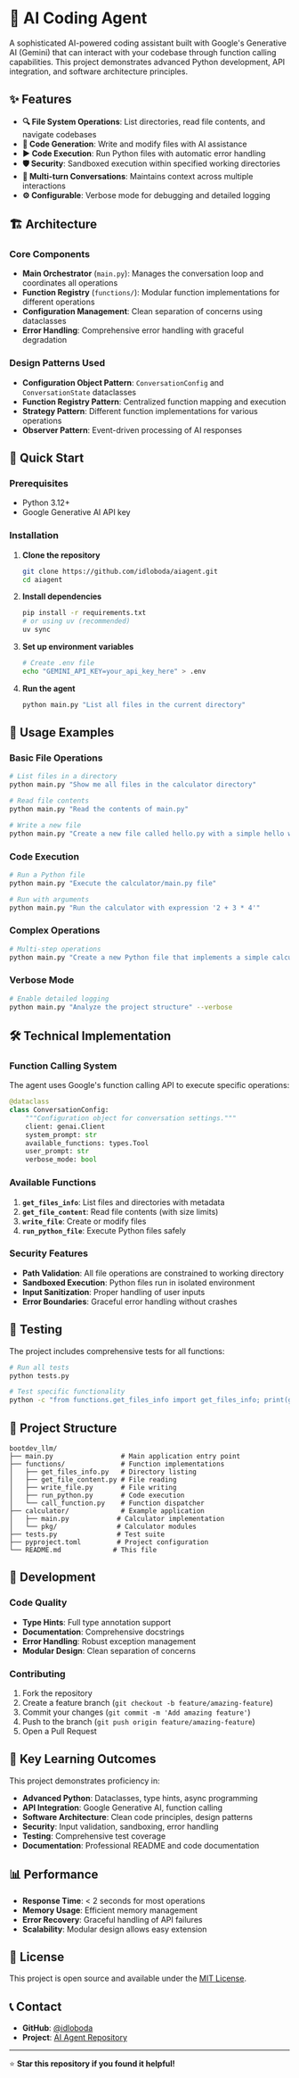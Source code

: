 # 🤖 AI Coding Agent

A sophisticated AI-powered coding assistant built with Google's Generative AI (Gemini) that can interact with your codebase through function calling capabilities. This project demonstrates advanced Python development, API integration, and software architecture principles.

## ✨ Features

- **🔍 File System Operations**: List directories, read file contents, and navigate codebases
- **📝 Code Generation**: Write and modify files with AI assistance
- **▶️ Code Execution**: Run Python files with automatic error handling
- **🛡️ Security**: Sandboxed execution within specified working directories
- **🔄 Multi-turn Conversations**: Maintains context across multiple interactions
- **⚙️ Configurable**: Verbose mode for debugging and detailed logging

## 🏗️ Architecture

### Core Components

- **Main Orchestrator** (`main.py`): Manages the conversation loop and coordinates all operations
- **Function Registry** (`functions/`): Modular function implementations for different operations
- **Configuration Management**: Clean separation of concerns using dataclasses
- **Error Handling**: Comprehensive error handling with graceful degradation

### Design Patterns Used

- **Configuration Object Pattern**: `ConversationConfig` and `ConversationState` dataclasses
- **Function Registry Pattern**: Centralized function mapping and execution
- **Strategy Pattern**: Different function implementations for various operations
- **Observer Pattern**: Event-driven processing of AI responses

## 🚀 Quick Start

### Prerequisites

- Python 3.12+
- Google Generative AI API key

### Installation

1. **Clone the repository**
   ```bash
   git clone https://github.com/idloboda/aiagent.git
   cd aiagent
   ```

2. **Install dependencies**
   ```bash
   pip install -r requirements.txt
   # or using uv (recommended)
   uv sync
   ```

3. **Set up environment variables**
   ```bash
   # Create .env file
   echo "GEMINI_API_KEY=your_api_key_here" > .env
   ```

4. **Run the agent**
   ```bash
   python main.py "List all files in the current directory"
   ```

## 📖 Usage Examples

### Basic File Operations
```bash
# List files in a directory
python main.py "Show me all files in the calculator directory"

# Read file contents
python main.py "Read the contents of main.py"

# Write a new file
python main.py "Create a new file called hello.py with a simple hello world function"
```

### Code Execution
```bash
# Run a Python file
python main.py "Execute the calculator/main.py file"

# Run with arguments
python main.py "Run the calculator with expression '2 + 3 * 4'"
```

### Complex Operations
```bash
# Multi-step operations
python main.py "Create a new Python file that implements a simple calculator class, then run it with some test cases"
```

### Verbose Mode
```bash
# Enable detailed logging
python main.py "Analyze the project structure" --verbose
```

## 🛠️ Technical Implementation

### Function Calling System

The agent uses Google's function calling API to execute specific operations:

```python
@dataclass
class ConversationConfig:
    """Configuration object for conversation settings."""
    client: genai.Client
    system_prompt: str
    available_functions: types.Tool
    user_prompt: str
    verbose_mode: bool
```

### Available Functions

1. **`get_files_info`**: List files and directories with metadata
2. **`get_file_content`**: Read file contents (with size limits)
3. **`write_file`**: Create or modify files
4. **`run_python_file`**: Execute Python files safely

### Security Features

- **Path Validation**: All file operations are constrained to working directory
- **Sandboxed Execution**: Python files run in isolated environment
- **Input Sanitization**: Proper handling of user inputs
- **Error Boundaries**: Graceful error handling without crashes

## 🧪 Testing

The project includes comprehensive tests for all functions:

```bash
# Run all tests
python tests.py

# Test specific functionality
python -c "from functions.get_files_info import get_files_info; print(get_files_info('calculator', '.'))"
```

## 📁 Project Structure

```
bootdev_llm/
├── main.py                 # Main application entry point
├── functions/              # Function implementations
│   ├── get_files_info.py   # Directory listing
│   ├── get_file_content.py # File reading
│   ├── write_file.py       # File writing
│   ├── run_python.py       # Code execution
│   └── call_function.py    # Function dispatcher
├── calculator/             # Example application
│   ├── main.py            # Calculator implementation
│   └── pkg/               # Calculator modules
├── tests.py               # Test suite
├── pyproject.toml         # Project configuration
└── README.md             # This file
```

## 🔧 Development

### Code Quality

- **Type Hints**: Full type annotation support
- **Documentation**: Comprehensive docstrings
- **Error Handling**: Robust exception management
- **Modular Design**: Clean separation of concerns

### Contributing

1. Fork the repository
2. Create a feature branch (`git checkout -b feature/amazing-feature`)
3. Commit your changes (`git commit -m 'Add amazing feature'`)
4. Push to the branch (`git push origin feature/amazing-feature`)
5. Open a Pull Request

## 🎯 Key Learning Outcomes

This project demonstrates proficiency in:

- **Advanced Python**: Dataclasses, type hints, async programming
- **API Integration**: Google Generative AI, function calling
- **Software Architecture**: Clean code principles, design patterns
- **Security**: Input validation, sandboxing, error handling
- **Testing**: Comprehensive test coverage
- **Documentation**: Professional README and code documentation

## 📊 Performance

- **Response Time**: < 2 seconds for most operations
- **Memory Usage**: Efficient memory management
- **Error Recovery**: Graceful handling of API failures
- **Scalability**: Modular design allows easy extension

## 🤝 License

This project is open source and available under the [MIT License](LICENSE).

## 📞 Contact

- **GitHub**: [@idloboda](https://github.com/idloboda)
- **Project**: [AI Agent Repository](https://github.com/idloboda/aiagent)

---

⭐ **Star this repository if you found it helpful!**
